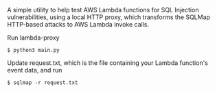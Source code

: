 A simple utility to help test AWS Lambda functions for SQL Injection vulnerabilities, using a local HTTP proxy, which transforms the SQLMap HTTP-based attacks to AWS Lambda invoke calls.

Run lambda-proxy
```console
$ python3 main.py
```
Update request.txt, which is the file containing your Lambda function's event data, and run

```console
$ sqlmap -r request.txt
```

